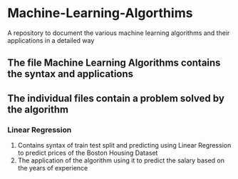 # Machine-Learning-Algorthims
A repository to document the various machine learning algorithms and their applications in a detailed way

## The file Machine Learning Algorithms contains the syntax and applications 
## The individual files contain a problem solved by the algorithm

### Linear Regression 
1. Contains syntax of train test split and predicting using Linear Regression to predict prices of the Boston Housing Dataset
2. The application of the algorithm using it to predict the salary based on the years of experience


